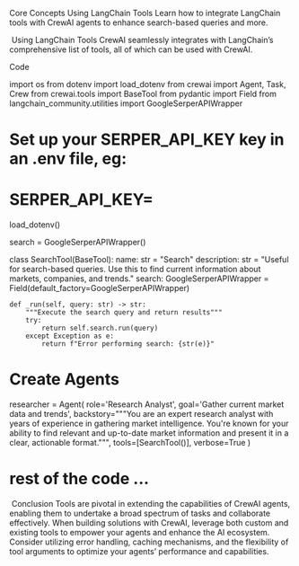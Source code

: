 Core Concepts
Using LangChain Tools
Learn how to integrate LangChain tools with CrewAI agents to enhance search-based queries and more.

​
Using LangChain Tools
CrewAI seamlessly integrates with LangChain’s comprehensive list of tools, all of which can be used with CrewAI.

Code

import os
from dotenv import load_dotenv
from crewai import Agent, Task, Crew
from crewai.tools import BaseTool
from pydantic import Field
from langchain_community.utilities import GoogleSerperAPIWrapper

# Set up your SERPER_API_KEY key in an .env file, eg:
# SERPER_API_KEY=<your api key>
load_dotenv()

search = GoogleSerperAPIWrapper()

class SearchTool(BaseTool):
    name: str = "Search"
    description: str = "Useful for search-based queries. Use this to find current information about markets, companies, and trends."
    search: GoogleSerperAPIWrapper = Field(default_factory=GoogleSerperAPIWrapper)

    def _run(self, query: str) -> str:
        """Execute the search query and return results"""
        try:
            return self.search.run(query)
        except Exception as e:
            return f"Error performing search: {str(e)}"

# Create Agents
researcher = Agent(
    role='Research Analyst',
    goal='Gather current market data and trends',
    backstory="""You are an expert research analyst with years of experience in
    gathering market intelligence. You're known for your ability to find
    relevant and up-to-date market information and present it in a clear,
    actionable format.""",
    tools=[SearchTool()],
    verbose=True
)

# rest of the code ...
​
Conclusion
Tools are pivotal in extending the capabilities of CrewAI agents, enabling them to undertake a broad spectrum of tasks and collaborate effectively. When building solutions with CrewAI, leverage both custom and existing tools to empower your agents and enhance the AI ecosystem. Consider utilizing error handling, caching mechanisms, and the flexibility of tool arguments to optimize your agents’ performance and capabilities.